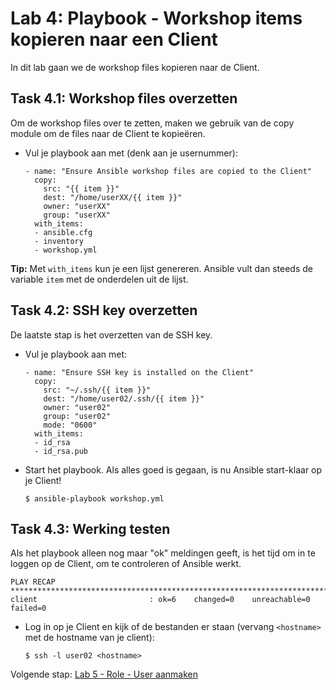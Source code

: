 # Lab 4: Playbook - Workshop items kopieren naar een Client
In dit lab gaan we de workshop files kopieren naar de Client.

## Task 4.1: Workshop files overzetten
Om de workshop files over te zetten, maken we gebruik van de copy module om de files naar de Client te kopieëren.
  
* Vul je playbook aan met (denk aan je usernummer):

  ```
  - name: "Ensure Ansible workshop files are copied to the Client"
    copy:
      src: "{{ item }}"
      dest: "/home/userXX/{{ item }}"
      owner: "userXX"
      group: "userXX"
    with_items:
    - ansible.cfg
    - inventory
    - workshop.yml
  ```

**Tip:** Met ``with_items`` kun je een lijst genereren. Ansible vult dan steeds de variable ``item`` met de onderdelen uit de lijst.

## Task 4.2: SSH key overzetten
De laatste stap is het overzetten van de SSH key. 

* Vul je playbook aan met:

  ```
  - name: "Ensure SSH key is installed on the Client"
    copy:
      src: "~/.ssh/{{ item }}"
      dest: "/home/user02/.ssh/{{ item }}"
      owner: "user02"
      group: "user02"
      mode: "0600"
    with_items:
    - id_rsa
    - id_rsa.pub
  ```

* Start het playbook. Als alles goed is gegaan, is nu Ansible start-klaar op je Client!

  ``$ ansible-playbook workshop.yml``

## Task 4.3: Werking testen
Als het playbook alleen nog maar "ok" meldingen geeft, is het tijd om in te loggen op de Client, om te controleren of Ansible werkt.

```
PLAY RECAP ****************************************************************************************************************************
client                         : ok=6    changed=0    unreachable=0    failed=0
```

* Log in op je Client en kijk of de bestanden er staan (vervang ``<hostname>`` met de hostname van je client):

  ``$ ssh -l user02 <hostname>``
  
  
   
Volgende stap: [Lab 5 - Role - User aanmaken](/labs/05_NL_role_user.md)
